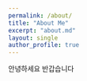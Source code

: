 ```yaml
---
permalink: /about/
title: "About Me"
excerpt: "about.md"
layout: single
author_profile: true
---
```


안녕하세요
반갑습니다
